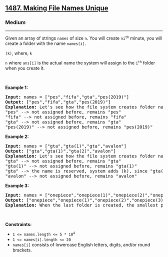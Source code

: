 <h2><a href="https://leetcode.com/problems/making-file-names-unique/">1487. Making File Names Unique</a></h2><h3>Medium</h3><hr><div><p><font papago-translate="splitted">Given an array of strings </font><code>names</code><font papago-translate="splitted"> of size </font><code>n</code><font papago-translate="splitted">. You will create </font><code>n</code><code>i<sup>th</sup></code><font papago-translate="splitted"> minute, you will create a folder with the name </font><code>names[i]</code><font papago-translate="splitted">.</font></p>

<p><code>(k)</code><font papago-translate="splitted">, where, </font><code>k</code></p>

<p><code>n</code><font papago-translate="splitted"> where </font><code>ans[i]</code><font papago-translate="splitted"> is the actual name the system will assign to the </font><code>i<sup>th</sup></code><font papago-translate="splitted"> folder when you create it.</font></p>

<p>&nbsp;</p>
<p><strong class="example">Example 1:</strong></p>

<pre><strong>Input:</strong> names = ["pes","fifa","gta","pes(2019)"]
<strong>Output:</strong> ["pes","fifa","gta","pes(2019)"]
<strong>Explanation:</strong> Let's see how the file system creates folder names:
"pes" --&gt; not assigned before, remains "pes"
"fifa" --&gt; not assigned before, remains "fifa"
"gta" --&gt; not assigned before, remains "gta"
"pes(2019)" --&gt; not assigned before, remains "pes(2019)"
</pre>

<p><strong class="example">Example 2:</strong></p>

<pre><strong>Input:</strong> names = ["gta","gta(1)","gta","avalon"]
<strong>Output:</strong> ["gta","gta(1)","gta(2)","avalon"]
<strong>Explanation:</strong> Let's see how the file system creates folder names:
"gta" --&gt; not assigned before, remains "gta"
"gta(1)" --&gt; not assigned before, remains "gta(1)"
"gta" --&gt; the name is reserved, system adds (k), since "gta(1)" is also reserved, systems put k = 2. it becomes "gta(2)"
"avalon" --&gt; not assigned before, remains "avalon"
</pre>

<p><strong class="example">Example 3:</strong></p>

<pre><strong>Input:</strong> names = ["onepiece","onepiece(1)","onepiece(2)","onepiece(3)","onepiece"]
<strong>Output:</strong> ["onepiece","onepiece(1)","onepiece(2)","onepiece(3)","onepiece(4)"]
<strong>Explanation:</strong> When the last folder is created, the smallest positive valid k is 4, and it becomes "onepiece(4)".
</pre>

<p>&nbsp;</p>
<p><strong>Constraints:</strong></p>

<ul>
	<li><code>1 &lt;= names.length &lt;= 5 * 10<sup>4</sup></code></li>
	<li><code>1 &lt;= names[i].length &lt;= 20</code></li>
	<li><code>names[i]</code><font papago-translate="splitted"> consists of lowercase English letters, digits, and/or round brackets.</font></li>
</ul>
</div>
